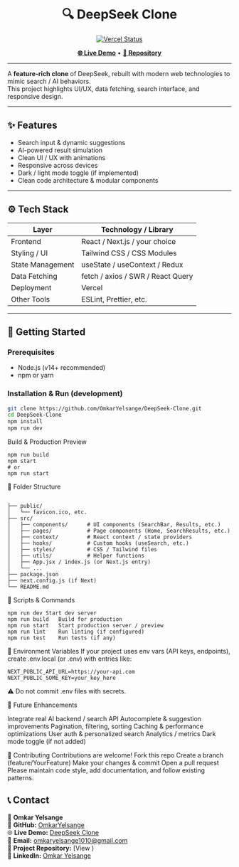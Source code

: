 <h1 align="center">🔍 DeepSeek Clone</h1>

<p align="center">
  <a href="https://deep-seek-clone-coral.vercel.app/">
    <img src="https://api.vercel.com/v1/badges/your-vercel-badge-url/deploy-status" alt="Vercel Status">
  </a>
</p>

<p align="center">
  <a href="https://deep-seek-clone-coral.vercel.app/"><b>🌐 Live Demo</b></a> •
  <a href="https://github.com/OmkarYelsange/DeepSeek-Clone"><b>📂 Repository</b></a>
</p>

---

A **feature-rich clone** of DeepSeek, rebuilt with modern web technologies to mimic search / AI behaviors.  
This project highlights UI/UX, data fetching, search interface, and responsive design.

---

## ✨ Features

- Search input & dynamic suggestions  
- AI-powered result simulation  
- Clean UI / UX with animations  
- Responsive across devices  
- Dark / light mode toggle (if implemented)  
- Clean code architecture & modular components  

---

## ⚙️ Tech Stack

| Layer            | Technology / Library             |
|------------------|----------------------------------|
| Frontend         | React / Next.js / your choice    |
| Styling / UI     | Tailwind CSS / CSS Modules       |
| State Management | useState / useContext / Redux    |
| Data Fetching    | fetch / axios / SWR / React Query |
| Deployment        | Vercel                           |
| Other Tools       | ESLint, Prettier, etc.           |

---

## 🚀 Getting Started

### Prerequisites

- Node.js (v14+ recommended)  
- npm or yarn  

### Installation & Run (development)

```bash
git clone https://github.com/OmkarYelsange/DeepSeek-Clone.git
cd DeepSeek-Clone
npm install
npm run dev
```

Build & Production Preview
```
npm run build
npm start
# or
npm run start
```

🧩 Folder Structure
```

├── public/
│   └── favicon.ico, etc.
├── src/
│   ├── components/      # UI components (SearchBar, Results, etc.)
│   ├── pages/           # Page components (Home, SearchResults, etc.)
│   ├── context/         # React context / state providers
│   ├── hooks/           # Custom hooks (useSearch, etc.)
│   ├── styles/          # CSS / Tailwind files
│   ├── utils/           # Helper functions
│   ├── App.jsx / index.js (or Next.js entry) 
│   └── ...             
├── package.json
├── next.config.js (if Next)
└── README.md
```

🧰 Scripts & Commands

```
npm run dev	Start dev server
npm run build	Build for production
npm run start	Start production server / preview
npm run lint	Run linting (if configured)
npm run test	Run tests (if any)
```

🔐 Environment Variables
If your project uses env vars (API keys, endpoints), create .env.local (or .env) with entries like:

```
NEXT_PUBLIC_API_URL=https://your-api.com
NEXT_PUBLIC_SOME_KEY=your_key_here
```
⚠️ Do not commit .env files with secrets.

🚧 Future Enhancements

Integrate real AI backend / search API
Autocomplete & suggestion improvements
Pagination, filtering, sorting
Caching & performance optimizations
User auth & personalized search
Analytics / metrics
Dark mode toggle (if not added)

🤝 Contributing
Contributions are welcome!
Fork this repo
Create a branch (feature/YourFeature)
Make your changes & commit
Open a pull request
Please maintain code style, add documentation, and follow existing patterns.


## 📞 Contact

👤 **Omkar Yelsange**  
💼 **GitHub:** [OmkarYelsange](https://github.com/OmkarYelsange)  
🌐 **Live Demo:** [DeepSeek Clone](https://deep-seek-clone-coral.vercel.app/)  
📧 **Email:** omkaryelsange1010@gmail.com  
🔗 **Project Repository:** [View )  
💬 **LinkedIn:** [Omkar Yelsange](https://www.linkedin.com/in/omkaryelsange)

